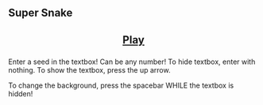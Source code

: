 ## Super Snake

<center>
<h2>
<a href="https://jroo3121.github.io/reps/penshapes.html">Play</a>
<p>
</h2>
<h5>
</center>
Enter a seed in the textbox! Can be any number! To hide textbox, enter with nothing. To show the textbox, press the up arrow.
<p>
To change the background, press the spacebar WHILE the textbox is hidden!
